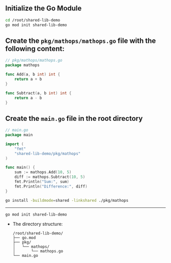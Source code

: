 ## **Initialize the Go Module**

```bash
cd /root/shared-lib-demo
go mod init shared-lib-demo
```



## Create the `pkg/mathops/mathops.go` file with the following content:

```go
// pkg/mathops/mathops.go
package mathops

func Add(a, b int) int {
    return a + b
}

func Subtract(a, b int) int {
    return a - b
}
```


## Create the `main.go` file in the root directory

```go
// main.go
package main

import (
    "fmt"
    "shared-lib-demo/pkg/mathops"
)

func main() {
    sum := mathops.Add(10, 5)
    diff := mathops.Subtract(10, 5)
    fmt.Println("Sum:", sum)
    fmt.Println("Difference:", diff)
}
```
     
     
```bash
go install -buildmode=shared -linkshared ./pkg/mathops
```
---
     
```bash
go mod init shared-lib-demo
```

   - The directory structure:
     ```
     /root/shared-lib-demo/
     ├── go.mod
     ├── pkg/
     │   └── mathops/
     │       └── mathops.go
     └── main.go
     ```
